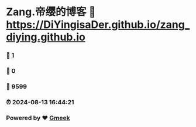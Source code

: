 # Zang.帝缨的博客 :link: https://DiYingisaDer.github.io/zang_diying.github.io 
### :page_facing_up: [1](https://DiYingisaDer.github.io/zang_diying.github.io/tag.html) 
### :speech_balloon: 0 
### :hibiscus: 9599 
### :alarm_clock: 2024-08-13 16:44:21 
### Powered by :heart: [Gmeek](https://github.com/Meekdai/Gmeek)
